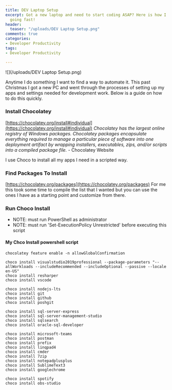 ```yaml
---
title: DEV Laptop Setup
excerpt: Got a new laptop and need to start coding ASAP? Here is how I get up and
  going fast!
header:
  teaser: "/uploads/DEV Laptop Setup.png"
comments: true
categories:
- Developer Productivity
tags:
- Developer Productivity

---
```


![](/uploads/DEV Laptop Setup.png)

Anytime I do something I want to find a way to automate it. This past Christmas I got a new PC and went through the processes of setting up my apps and settings needed for development work. Below is a guide on how to do this quickly.

### Install Chocolatey

[https://chocolatey.org/install#individual](https://chocolatey.org/install#individual)
_Chocolatey has the largest online registry of Windows packages. Chocolatey packages encapsulate everything required to manage a particular piece of software into one deployment artifact by wrapping installers, executables, zips, and/or scripts into a compiled package file._ - Chocolatey Website

I use Choco to install all my apps I need in a scripted way.

### Find Packages To Install

[https://chocolatey.org/packages](https://chocolatey.org/packages)
For me this took some time to compile the list that I wanted but you can use the ones I have as a starting point and customize from there.

### Run Choco Install

* NOTE: must run PowerShell as administrator
* NOTE: must run 'Set-ExecutionPolicy Unrestricted' before executing this script

#### My Chco Install powershell script

    chocolatey feature enable -n allowGlobalConfirmation
    
    choco install visualstudio2019professional --package-parameters "--allWorkloads --includeRecommended --includeOptional --passive --locale en-US"
    choco install resharper
    choco install vscode
    
    choco install nodejs-lts
    choco install git
    choco install github
    choco install poshgit
    
    choco install sql-server-express
    choco install sql-server-management-studio
    choco install sqlsearch
    choco install oracle-sql-developer
    
    choco install microsoft-teams
    choco install postman
    choco install prefix
    choco install linqpad4
    choco install cmder
    choco install 7zip
    choco install notepadplusplus
    choco install SublimeText3
    choco install googlechrome
    
    choco install spotify
    choco install obs-studio